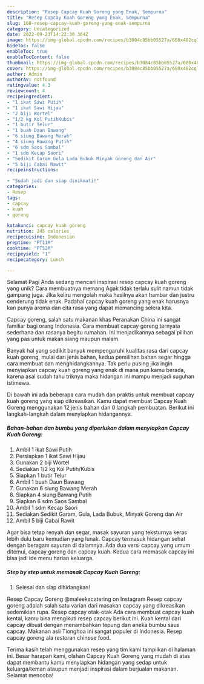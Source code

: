```yaml
---
description: "Resep Capcay Kuah Goreng yang Enak, Sempurna"
title: "Resep Capcay Kuah Goreng yang Enak, Sempurna"
slug: 160-resep-capcay-kuah-goreng-yang-enak-sempurna
category: Uncategorized
date: 2022-09-23T14:22:30.364Z
image: https://img-global.cpcdn.com/recipes/b3084c85bb05527a/680x482cq70/capcay-kuah-goreng-foto-resep-utama.jpg
hideToc: false
enableToc: true
enableTocContent: false
thumbnail: https://img-global.cpcdn.com/recipes/b3084c85bb05527a/680x482cq70/capcay-kuah-goreng-foto-resep-utama.jpg
cover: https://img-global.cpcdn.com/recipes/b3084c85bb05527a/680x482cq70/capcay-kuah-goreng-foto-resep-utama.jpg
author: Admin
authorAv: notfound
ratingvalue: 4.3
reviewcount: 4
recipeingredient:
- "1 ikat Sawi Putih"
- "1 ikat Sawi Hijau"
- "2 biji Wortel"
- "1/2 kg Kol PutihKubis"
- "1 butir Telur"
- "1 buah Daun Bawang"
- "6 siung Bawang Merah"
- "4 siung Bawang Putih"
- "6 sdm Saos Sambal"
- "1 sdm Kecap Saori"
- "Sedikit Garam Gula Lada Bubuk Minyak Goreng dan Air"
- "5 biji Cabai Rawit"
recipeinstructions:

- "Sudah jadi dan siap dinikmati!"
categories:
- Resep
tags:
- capcay
- kuah
- goreng

katakunci: capcay kuah goreng 
nutrition: 245 calories
recipecuisine: Indonesian
preptime: "PT11M"
cooktime: "PT52M"
recipeyield: "1"
recipecategory: Lunch

---
```



Selamat Pagi Anda sedang mencari inspirasi resep capcay kuah goreng yang unik? Cara membuatnya memang Agak tidak terlalu sulit namun tidak gampang juga. Jika keliru mengolah maka hasilnya akan hambar dan justru cenderung tidak enak. Padahal capcay kuah goreng yang enak harusnya kan punya aroma dan cita rasa yang dapat memancing selera kita.


Capcay goreng, salah satu makanan khas Peranakan China ini sangat familiar bagi orang Indonesia. Cara membuat capcay goreng ternyata sederhana dan rasanya begitu rumahan. Ini menjadikannya sebagai pilihan yang pas untuk makan siang maupun malam.

Banyak hal yang sedikit banyak mempengaruhi kualitas rasa dari capcay kuah goreng, mulai dari jenis bahan, kedua pemilihan bahan segar hingga cara membuat dan menghidangkannya. Tak perlu pusing jika ingin menyiapkan capcay kuah goreng yang enak di mana pun kamu berada, karena asal sudah tahu triknya maka hidangan ini mampu menjadi suguhan istimewa.


Di bawah ini ada beberapa cara mudah dan praktis untuk membuat capcay kuah goreng yang siap dikreasikan. Kamu dapat membuat Capcay Kuah Goreng menggunakan 12 jenis bahan dan 0 langkah pembuatan. Berikut ini langkah-langkah dalam menyiapkan hidangannya.

<!--inarticleads1-->

##### Bahan-bahan dan bumbu yang diperlukan dalam menyiapkan Capcay Kuah Goreng:

1. Ambil 1 ikat Sawi Putih
1. Persiapkan 1 ikat Sawi Hijau
1. Gunakan 2 biji Wortel
1. Sediakan 1/2 kg Kol Putih/Kubis
1. Siapkan 1 butir Telur
1. Ambil 1 buah Daun Bawang
1. Gunakan 6 siung Bawang Merah
1. Siapkan 4 siung Bawang Putih
1. Siapkan 6 sdm Saos Sambal
1. Ambil 1 sdm Kecap Saori
1. Sediakan Sedikit Garam, Gula, Lada Bubuk, Minyak Goreng dan Air
1. Ambil 5 biji Cabai Rawit


Agar bisa tetap renyah dan segar, masak sayuran yang teksturnya keras lebih dulu baru kemudian yang lunak. Capcay termasuk hidangan sehat dengan beragam sayuran di dalamnya. Ada dua versi capcay yang umum ditemui, capcay goreng dan capcay kuah. Kedua cara memasak capcay ini bisa jadi ide menu harian keluarga. 

<!--inarticleads2-->

##### Step by step untuk memasak Capcay Kuah Goreng:


1. Selesai dan siap dihidangkan!

Resep Capcay Goreng @maleekacatering on Instagram Resep capcay goreng adalah salah satu varian dari masakan capcay yang dikreasikan sedemikian rupa. Resep capcay otak-otak Ada cara membuat capcay kuah kental, kamu bisa mengikuti resep capcay berikut ini. Kuah kental dari capcay dibuat dengan menambahkan tepung dan aneka bumbu saus capcay. Makanan asli Tionghoa ini sangat populer di Indonesia. Resep capcay goreng ala restoran chinese food. 

Terima kasih telah menggunakan resep yang tim kami tampilkan di halaman ini. Besar harapan kami, olahan Capcay Kuah Goreng yang mudah di atas dapat membantu kamu menyiapkan hidangan yang sedap untuk keluarga/teman ataupun menjadi inspirasi dalam berjualan makanan. Selamat mencoba!
